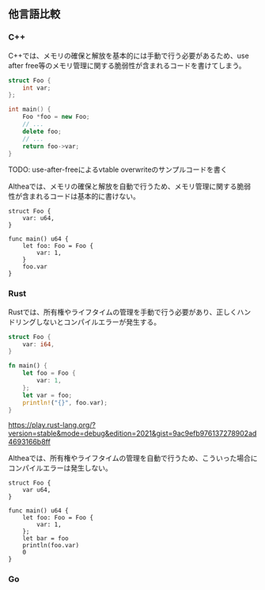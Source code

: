 ## 他言語比較
<!--
- サンプルコードはできれば複数出す
-->

### C++
<!--
- 手動メモリ管理が原因の脆弱性が含まれるコードを書く
  - 参考: https://docs.google.com/presentation/d/1WHmCLeC5ZPiq2MBOQaZc-pNVWaJanx8eXAkViGl2zws/mobilepresent?slide=id.p
- その後、Altheaでそのような脆弱性が含まれるコードが書けないことを示す
- https://inaz2.hatenablog.com/entry/2014/06/18/220735
-->

C++では、メモリの確保と解放を基本的には手動で行う必要があるため、use after free等のメモリ管理に関する脆弱性が含まれるコードを書けてしまう。

```cpp
struct Foo {
    int var;
};

int main() {
    Foo *foo = new Foo;
    // ...
    delete foo;
    // ...
    return foo->var;
}
```

TODO: use-after-freeによるvtable overwriteのサンプルコードを書く

Altheaでは、メモリの確保と解放を自動で行うため、メモリ管理に関する脆弱性が含まれるコードは基本的に書けない。

```althea
struct Foo {
    var: u64,
}

func main() u64 {
    let foo: Foo = Foo { 
        var: 1,
    }
    foo.var
}
```

### Rust
<!--
- 所有権によるコンパイルエラーが発生するコードを書く
- その後、Altheaでそのようなコンパイルエラーが発生しないことを示す
-->

Rustでは、所有権やライフタイムの管理を手動で行う必要があり、正しくハンドリングしないとコンパイルエラーが発生する。

```rust
struct Foo {
    var: i64,
}

fn main() {
    let foo = Foo {
        var: 1,
    };
    let var = foo;
    println!("{}", foo.var);
}
```
https://play.rust-lang.org/?version=stable&mode=debug&edition=2021&gist=9ac9efb976137278902ad4693166b8ff

Altheaでは、所有権やライフタイムの管理を自動で行うため、こういった場合にコンパイルエラーは発生しない。

```althea
struct Foo {
    var u64,
}

func main() u64 {
    let foo: Foo = Foo {
        var: 1,
    };
    let bar = foo
    println(foo.var)
    0
}
```

### Go
<!--
- GoとAltheaでパフォーマンスを計測して比較を行う
- できればビジュアライズされた結果を出す

### GoのGCオーバーヘッドが問題になるケース
- https://qiita.com/imoty/items/c1017099e63cd4630946
- ヒープを非常に多く使っている場合、GoのGCのオーバーヘッドが問題になるケースがある
- ユーザプログラムが行なうオブジェクトの書き換えがGCを破綻させないよう、write barrierによるSTWは発生する
- *int、string、time.Timeなどのポインタを含む型(暗黙的なもの含む)はヒープを使うため、GCのオーバーヘッドが大きくなる
- mapの要素数が大きくても問題が発生する
  - valueがsliceのmap
  - keyがstringのmap

10億(1e9)の8バイトポインタ(約8GB)のメモリを割り当て、GCの所要時間を計測するコード

```go
func main() {
    a := make([]*int, 1e9)

    for i := 0; i < 10; i++ {
        start := time.Now()
        runtime.GC()
        fmt.Printf("GC took %s\n", time.Since(start))
    }

    runtime.KeepAlive(a)
}
```

### パフォーマンスの計測方法
- https://docs.datadoghq.com/ja/tracing/profiler/intro_to_profiling/
- https://www.datadoghq.com/blog/apachebench/
- abを使う
- 必要な値
  - 一番遅いレスポンス

TODO: ab使ってできるか調査する
TOOD: 必要な値を洗い出す

### ステップ
1. Goのパフォーマンス計測
  - net/http
  - systemd
  - GC回数も測る
2. Altheaのパフォーマンス計測
-->
